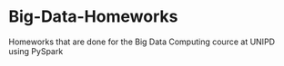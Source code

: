 # Big-Data-Homeworks
Homeworks that are done for the Big Data Computing cource at UNIPD using PySpark
